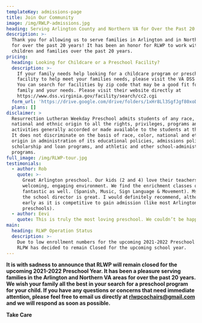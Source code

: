 ```yaml
---
templateKey: admissions-page
title: Join Our Community
image: /img/RWLP-admissions.jpg
heading: Serving Arlington County and Northern VA for Over the Past 20 Years!
description: >-
  Thank you for allowing us to serve families in Arlington and in Northern VA
  for over the past 20 years! It has been an honor for RLWP to work with so many
  children and families over the past 20 years. 
pricing:
  heading: Looking for Childcare or a Preschool Facility?
  description: >-
    If your family needs help looking for a childcare program or preschool
    facility to help meet your families needs, please visit the VA DSS website.
    You can search for facilities by zip code that may be a good fit for your
    family and your needs. Please visit their website directly at
    https://www.dss.virginia.gov/facility/search/cc2.cgi
  form_url: 'https://drive.google.com/drive/folders/1xHr8Ll3SgfJgf80xoDyxuLPDOEhvgkt1'
  plans: []
disclaimer: >
  Resurrection Lutheran Weekday Preschool admits students of any race, color,
  national and ethnic origin to all the rights, privileges, programs and
  activities generally accorded or made available to the students at the school.
  It does not discriminate on the basis of race, color, national and ethnic
  origin in administration of its educational policies, admissions policies,
  scholarship and loan programs, and athletic and other school-administered
  programs.
full_image: /img/RLWP-tour.jpg
testimonials:
  - author: Rob
    quote: >-
      Great Arlington preschool. Our kids (2 and 4) love their teachers and the
      welcoming, engaging environment. We find the enrichment classes offered
      fantastic as well. (Spanish, Music, Sign Language & Movement). Ms. Martha,
      the school director is great. I would definitely recommend, although apply
      early as it is competitive to gain admission (like most Arlington
      preschools).
  - author: Eevi
    quote: This is truly the most loving preschool. We couldn’t be happier!
main:
  heading: RLWP Operation Status
  description: >-
    Due to low enrollment numbers for the upcoming 2021-2022 Preschool Year,
    RLPW has decided to remain Closed for the upcoming school year.
---
```

**It is with sadness to announce that RLWP will remain closed for the upcoming 2021-2022 Preschool Year. It has been a pleasure serving families in the Arlington and Northern VA areas for over the past 20 years. We wish your family all the best in your search for a preschool program for your child. If you have any questions or concerns that need immediate attention, please feel free to email us directly at rlwpcochairs@gmail.com and we will respond as soon as possible.**

**Take Care**
